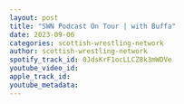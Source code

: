 ```yaml
---
layout: post
title: "SWN Podcast On Tour | with Buffa"
date: 2023-09-06
categories: scottish-wrestling-network
author: scottish-wrestling-network
spotify_track_id: 0JdsKrF1ocLLCZ8k3mWDVe
youtube_video_id: 
apple_track_id: 
youtube_metadata: 
---
```

